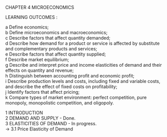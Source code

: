 CHAPTER 4 MICROECONOMICS

LEARNING OUTCOMES : 

a Define economics;     
b Define microeconomics and macroeconomics;     
c Describe factors that affect quantity demanded;     
d Describe how demand for a product or service is affected by substitute     
and complementary products and services;     
e Describe factors that affect quantity supplied;     
f Describe market equilibrium;     
g Describe and interpret price and income elasticities of demand and their       
effects on quantity and revenue;       
h Distinguish between accounting profit and economic profit;        
i Describe production levels and costs, including fixed and variable costs,        
and describe the effect of fixed costs on profitability;        
j Identify factors that affect pricing;      
k Compare types of market environment: perfect competition, pure       
monopoly, monopolistic competition, and oligopoly.        

1 INTRODUCTION      
2 DEMAND AND SUPPLY - Done.      
3 ELASTICITIES OF DEMAND - In progress.      
  -> 3.1 Price Elasticity of Demand       
